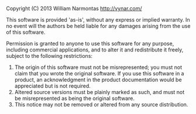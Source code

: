 Copyright (C) 2013 William Narmontas <http://vynar.com/>This software is provided 'as-is', without any express or impliedwarranty.  In no event will the authors be held liable for any damagesarising from the use of this software.Permission is granted to anyone to use this software for any purpose,including commercial applications, and to alter it and redistribute itfreely, subject to the following restrictions:1. The origin of this software must not be misrepresented; you must not claim that you wrote the original software. If you use this software in a product, an acknowledgment in the product documentation would be appreciated but is not required.2. Altered source versions must be plainly marked as such, and must not be misrepresented as being the original software.3. This notice may not be removed or altered from any source distribution.